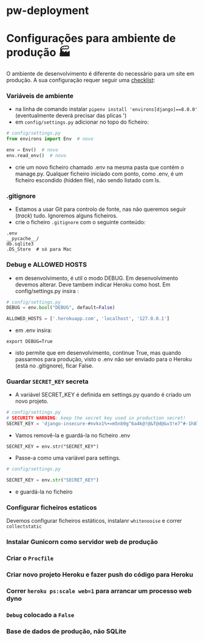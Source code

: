 # pw-deployment


# Configurações para ambiente de produção 🏭
O ambiente de desenvolvimento é diferente do necessário para um site em produção. A sua configuração requer seguir uma [checklist](https://docs.djangoproject.com/en/3.2/howto/deployment/checklist/):

### Variáveis de ambiente
* na linha de comando instalar `pipenv install 'environs[django]==8.0.0'`  (eventualmente deverá precisar das plicas ')
* em `config/settings.py` adicionar no topo do ficheiro:
```python
# config/settings.py
from environs import Env  # novo

env = Env()  # novo
env.read_env()  # novo
```
* crie um novo ficheiro chamado .env na mesma pasta que contém o manage.py. Qualquer ficheiro iniciado com ponto, como .env, é um ficheiro escondido (hidden file), não sendo listado com ls.


### .gitignore
* Estamos a usar Git para controlo de fonte, nas não queremos seguir (*track*) tudo. Ignoremos alguns ficheiros.
* crie o ficheiro `.gitignore` com o seguinte conteúdo:
```
.env
__pycache__/
db.sqlite3
.DS_Store  # só para Mac
```


### Debug e ALLOWED HOSTS
* em desenvolvimento, é util o modo DEBUG. Em desenvolvimento devemos alterar. Deve tambem indicar Heroku como host. Em config/settings.py insira :
```python
# config/settings.py
DEBUG = env.bool("DEBUG", default=False)

ALLOWED_HOSTS = ['.herokuapp.com', 'localhost', '127.0.0.1']
```
* em .env insira:
```
export DEBUG=True 
```
* isto permite que em desenvolvimento, continue True, mas quando passarmos para produção, visto o .env não ser enviado para o Heroku (está no .gitignore), ficar False.


### Guardar `SECRET_KEY` secreta
* A variável SECRET_KEY é definida em settings.py quando é criado um novo projeto. 
```python
# config/settings.py
# SECURITY WARNING: keep the secret key used in production secret!
SECRET_KEY = 'django-insecure-#nvkx1%+=m5nb9g^6a4k@!@&f@d@&v3!e7^#-1h8lo#)f9r9qy'

```

* Vamos removê-la e guardá-la no ficheiro .env
```
SECRET_KEY = env.str("SECRET_KEY")
```


* Passe-a como uma variável para settings. 
```python
# config/settings.py

SECRET_KEY = env.str("SECRET_KEY")
```
* e guardá-la no ficheiro

### Configurar ficheiros estaticos
Devemos configurar ficheiros estáticos, instalanr `whitenooise` e correr `collectstatic`



### Instalar Gunicorn como servidor web de produção

### Criar o `Procfile`

### Criar novo projeto Heroku e fazer push do código para Heroku

### Correr `heroku ps:scale web=1` para arrancar um processo web dyno

### `Debug` colocado a `False`


### Base de dados de produção, não SQLite
